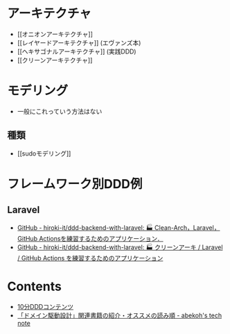 # アーキテクチャ
- [[オニオンアーキテクチャ]]
- [[レイヤードアーキテクチャ]] (エヴァンズ本)
- [[ヘキサゴナルアーキテクチャ]] (実践DDD)
- [[クリーンアーキテクチャ]]

# モデリング
- 一般にこれっていう方法はない

## 種類
- [[sudoモデリング]]


# フレームワーク別DDD例
## Laravel
- [GitHub - hiroki-it/ddd-backend-with-laravel: 🏭 Clean-Arch，Laravel，GitHub Actionsを練習するためのアプリケーション．](https://github.com/hiroki-it/ddd-backend-with-laravel?tab=readme-ov-file#%E6%A6%82%E8%A6%81)
- [GitHub - hiroki-it/ddd-backend-with-laravel: 🏭 クリーンアーキ / Laravel / GitHub Actions を練習するためのアプリケーション](https://github.com/hiroki-it/ddd-backend-with-laravel/tree/master)


# Contents
- [10分DDDコンテンツ](https://little-hand-s.notion.site/9ad2f439f7214840a586d4895533ef13?v=b5b89066b3dc46c8a1462db80f6419a1)
- [「ドメイン駆動設計」関連書籍の紹介・オススメの読み順 - abekoh's tech note](https://blog.abekoh.dev/posts/ddd-books)